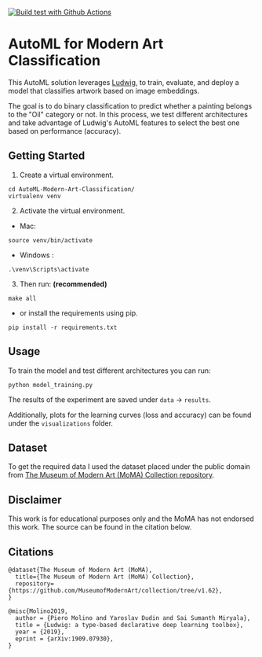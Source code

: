 [![Build test with Github Actions](https://github.com/omartinez182/AutoML-Modern-Art-Classification/actions/workflows/main.yml/badge.svg)](https://github.com/omartinez182/AutoML-Modern-Art-Classification/actions/workflows/main.yml)

# AutoML for Modern Art Classification

This AutoML solution leverages [Ludwig](https://ludwig-ai.github.io/ludwig-docs/0.5/index.html),
to train, evaluate, and deploy a model that classifies artwork based on image embeddings.

The goal is to do binary classification to predict whether a painting belongs to the "Oil" category or not. In this process, we test different architectures and take advantage of Ludwig's AutoML features to select the best one based on performance (accuracy).


## Getting Started

1) Create a virtual environment.

```
cd AutoML-Modern-Art-Classification/
virtualenv venv
```

2) Activate the virtual environment.
  
- Mac:
```
source venv/bin/activate
```

- Windows :

```
.\venv\Scripts\activate
```

3) Then run: **(recommended)**

```
make all
```

- or install the requirements using pip.

```
pip install -r requirements.txt
```


## Usage

To train the model and test different architectures you can run:

```
python model_training.py
```

The results of the experiment are saved under ```data``` -> ```results```.

Additionally, plots for the learning curves (loss and accuracy) can be found under the ```visualizations``` folder.

## Dataset

To get the required data I used the dataset placed under the public domain from [The Museum of Modern Art (MoMA) Collection repository](https://github.com/MuseumofModernArt/collection/tree/v1.6).


## Disclaimer

This work is for educational purposes only and the MoMA has not endorsed this work. The source can be found in the citation below.


## Citations
```
@dataset{The Museum of Modern Art (MoMA),
  title={The Museum of Modern Art (MoMA) Collection},
  repository={https://github.com/MuseumofModernArt/collection/tree/v1.62},
}

@misc{Molino2019,
  author = {Piero Molino and Yaroslav Dudin and Sai Sumanth Miryala},
  title = {Ludwig: a type-based declarative deep learning toolbox},
  year = {2019},
  eprint = {arXiv:1909.07930},
}
```